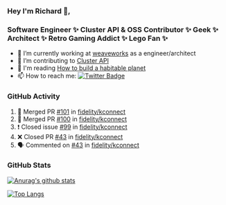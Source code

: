 ### Hey I'm Richard 👋, 

<h3 align="left">Software Engineer ✨ Cluster API & OSS Contributor ✨ Geek ✨ Architect ✨ Retro Gaming Addict ✨ Lego Fan ✨</h3>

- 🔭 I’m currently working at [weaveworks](https://github.com/weaveworks) as a engineer/architect
- 👯 I’m contributing to [Cluster API](https://github.com/kubernetes-sigs/cluster-api-provider-aws/pulls?q=is%3Aissue+is%3Apr+author%3Arichardcase+)
- 💬 I'm reading [How to build a habitable planet](https://www.amazon.co.uk/How-Build-Habitable-Planet-Humankind/dp/0691140065)
- 📫 How to reach me: [![Twitter Badge](https://img.shields.io/badge/-@fruit_case-00acee?style=flat&logo=Twitter&logoColor=white)](https://twitter.com/intent/follow?screen_name=fruit_case "Follow on Twitter")

### GitHub Activity 

<!--START_SECTION:activity-->
1. 🎉 Merged PR [#101](https://github.com/fidelity/kconnect/pull/101) in [fidelity/kconnect](https://github.com/fidelity/kconnect)
2. 🎉 Merged PR [#100](https://github.com/fidelity/kconnect/pull/100) in [fidelity/kconnect](https://github.com/fidelity/kconnect)
3. ❗️ Closed issue [#99](https://github.com/fidelity/kconnect/issues/99) in [fidelity/kconnect](https://github.com/fidelity/kconnect)
4. ❌ Closed PR [#43](https://github.com/fidelity/kconnect/pull/43) in [fidelity/kconnect](https://github.com/fidelity/kconnect)
5. 🗣 Commented on [#43](https://github.com/fidelity/kconnect/issues/43) in [fidelity/kconnect](https://github.com/fidelity/kconnect)
<!--END_SECTION:activity-->

### GitHub Stats

[![Anurag's github stats](https://github-readme-stats.vercel.app/api?username=richardcase&count_private=true&show_icons=true)](https://github.com/anuraghazra/github-readme-stats)

[![Top Langs](https://github-readme-stats.vercel.app/api/top-langs/?username=richardcase&hide=html&layout=compact)](https://github.com/anuraghazra/github-readme-stats)
